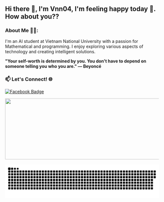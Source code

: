 <h2>Hi there 👋, I'm Vnn04, I'm feeling happy today 🥰. How about you??</h2>

<h3>About Me 🧑‍💻:</h3>
<p>I'm an AI student at Vietnam National University with a passion for Mathematical and programming. I enjoy exploring various aspects of technology and creating intelligent solutions.</p>

<p><strong>"Your self-worth is determined by you. You don't have to depend on someone telling you who you are." — Beyoncé</strong></p>

<h3>📫 Let's Connect! 🌐</h3>

<p>
  <a href="https://www.facebook.com">
    <img src="https://img.shields.io/badge/Facebook-blue?style=for-the-badge&logo=facebook&logoColor=white" alt="Facebook Badge">
  </a>
</p>

<div align="center">
  <p>
    <img width="600" height="200" src="https://github-readme-stats.vercel.app/api?username=vnn04&show_icons=true&theme=vue-dark">
  </p>
  <p>
    <img width="1000" src="assets/github-snake.svg" alt="snake"/>
  </p>
  <div>
    <img src="https://komarev.com/ghpvc/?username=Vnn04&style=for-the-badge&color=green" alt=""/>
  </div>
</div>
